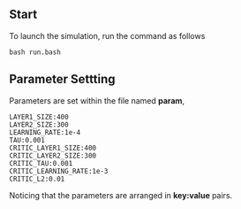 ## Start

To launch the simulation, run the command as follows

```
bash run.bash
```

## Parameter Settting
Parameters are set within the file named **param**, 

```
LAYER1_SIZE:400
LAYER2_SIZE:300
LEARNING_RATE:1e-4
TAU:0.001
CRITIC_LAYER1_SIZE:400
CRITIC_LAYER2_SIZE:300
CRITIC_TAU:0.001
CRITIC_LEARNING_RATE:1e-3
CRITIC_L2:0.01
```

Noticing that the parameters are arranged in **key:value** pairs.
